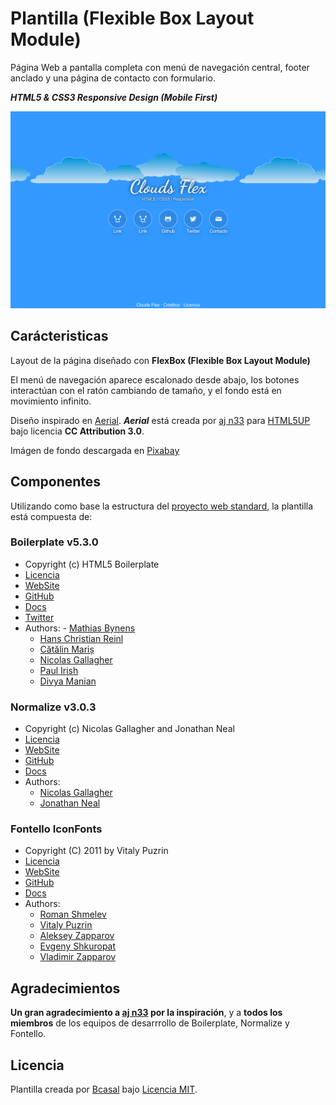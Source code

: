# Plantilla (Flexible Box Layout Module)

Página Web a pantalla completa con menú de navegación central,
footer anclado y una página de contacto con formulario.

***HTML5 & CSS3 Responsive Design (Mobile First)***

![](https://github.com/BCasal/Plantilla-Web-Clouds/blob/master/screenshot.png)

## Carácteristicas

Layout de la página diseñado con **FlexBox (Flexible Box Layout Module)**

El menú de navegación aparece escalonado desde abajo, los botones interactúan
con el ratón cambiando de tamaño, y el fondo está en movimiento infinito.

Diseño inspirado en [Aerial](http://html5up.net/aerial). ***Aerial*** está
creada por [aj n33](http://github.com/n33) para [HTML5UP](http://html5up.net)
bajo licencia **CC Attribution 3.0**.

Imágen de fondo descargada en [Pixabay](http://pixabay.com)

## Componentes

Utilizando como base la estructura del
[proyecto web standard](http://github.com/BCasal/Proyecto-Web-Standard),
la plantilla está compuesta de:

### **Boilerplate v5.3.0**

  * Copyright (c) HTML5 Boilerplate
  * [Licencia](https://github.com/h5bp/html5-boilerplate/blob/master/LICENSE.txt)
  * [WebSite](https://html5boilerplate.com/)
  * [GitHub](https://github.com/h5bp/html5-boilerplate)
  * [Docs](https://github.com/h5bp/html5-boilerplate/blob/5.3.0/dist/doc/TOC.md)
  * [Twitter](https://twitter.com/h5bp)
  * Authors:
		- [Mathias Bynens](@mathias)
    - [Hans Christian Reinl](@drublic)
    - [Cătălin Mariș](@alrra)
    - [Nicolas Gallagher](@necolas)
    - [Paul Irish](@paul_irish)
    - [Divya Manian](@divya)

### **Normalize v3.0.3**

  * Copyright (c) Nicolas Gallagher and Jonathan Neal
  * [Licencia](https://github.com/necolas/normalize.css/blob/master/LICENSE.md)
  * [WebSite](http://necolas.github.io/normalize.css)
  * [GitHub](https://github.com/necolas/normalize.css)
  * [Docs](http://nicolasgallagher.com/about-normalize-css)
  * Authors:
    - [Nicolas Gallagher](@necolas)
    - [Jonathan Neal](@jon_neal)

### **Fontello IconFonts**

  * Copyright (C) 2011 by Vitaly Puzrin
  * [Licencia](https://github.com/fontello/fontello/blob/master/LICENSE)
  * [WebSite](http://fontello.com/)
  * [GitHub](https://github.com/fontello/fontello)
  * [Docs](https://github.com/fontello/fontello/wiki/Help)
  * Authors:
    - [Roman Shmelev](https://github.com/shmelev)
    - [Vitaly Puzrin](https://twitter.com/puzrin)
    - [Aleksey Zapparov](https://twitter.com/zapparov)
    - [Evgeny Shkuropat](https://github.com/shkuropat)
    - [Vladimir Zapparov](https://github.com/dervus)

## Agradecimientos

**Un gran agradecimiento a [aj n33](http://github.com/n33) por la inspiración**,
y a **todos los miembros** de los equipos de desarrrollo de Boilerplate,
Normalize y Fontello.

## Licencia

Plantilla creada por [Bcasal](http://bcasal.es)
bajo [Licencia MIT](https://github.com/BCasal/Plantilla-Web-Clouds/blob/master/LICENSE.md).

